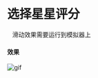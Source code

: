# 选择星星评分
    滑动效果需要运行到模拟器上

#### 效果

![gif](http://m.qilong.com/Public/newmobile/default/Images/star.gif "DEMO-GIF")
